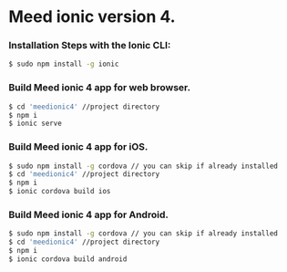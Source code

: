 # Meed ionic version 4.
### Installation Steps with the Ionic CLI:
```bash
$ sudo npm install -g ionic
```
### Build Meed ionic 4 app for web browser.
```bash
$ cd 'meedionic4' //project directory
$ npm i
$ ionic serve
```
### Build Meed ionic 4 app for iOS.
```bash
$ sudo npm install -g cordova // you can skip if already installed
$ cd 'meedionic4' //project directory
$ npm i
$ ionic cordova build ios
```
### Build Meed ionic 4 app for Android.
```bash
$ sudo npm install -g cordova // you can skip if already installed
$ cd 'meedionic4' //project directory
$ npm i
$ ionic cordova build android
```
